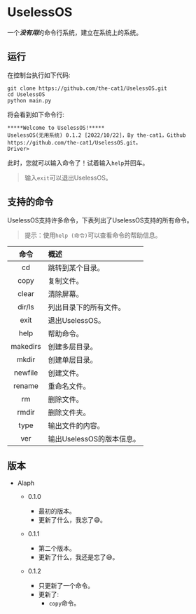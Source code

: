 # UselessOS
一个***没有用***的命令行系统，建立在系统上的系统。

## 运行
在控制台执行如下代码:
```shell
git clone https://github.com/the-cat1/UselessOS.git
cd UselessOS
python main.py
```
将会看到如下命令行:
```
*****Welcome to UselessOS!*****
UselessOS(无用系统) 0.1.2 [2022/10/22]，By the-cat1，Github https://github.com/the-cat1/UselessOS.git。
Driver>
```
此时，您就可以输入命令了！试着输入`help`并回车。

>输入`exit`可以退出UselessOS。

## 支持的命令
UselessOS支持许多命令，下表列出了UselessOS支持的所有命令。
>提示：使用`help (命令)`可以查看命令的帮助信息。

| 命令 | 概述 |
| :---: | :--- |
| cd | 跳转到某个目录。 |
| copy | 复制文件。 |
| clear | 清除屏幕。 |
| dir/ls | 列出目录下的所有文件。 |
| exit | 退出UselessOS。 |
| help | 帮助命令。 |
| makedirs | 创建多层目录。 |
| mkdir | 创建单层目录。 |
| newfile | 创建文件。 |
| rename | 重命名文件。 |
| rm | 删除文件。 |
| rmdir | 删除文件夹。 |
| type | 输出文件的内容。 |
| ver | 输出UselessOS的版本信息。 |

## 版本
- Alaph
  - 0.1.0
    - 最初的版本。
	- 更新了什么，我忘了😅。
  
  - 0.1.1
    - 第二个版本。
	- 更新了什么，我还是忘了😅。

  - 0.1.2
	- 只更新了一个命令。
	- 更新了:
	  - `copy`命令。
